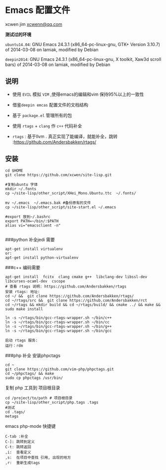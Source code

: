# Emacs 配置文件

xcwen jim
xcwenn@qq.com

**测试过的环境**

`ubuntu14.04`: GNU Emacs 24.3.1 (x86_64-pc-linux-gnu, GTK+ Version 3.10.7) of 2014-03-08 on lamiak, modified by Debian

`deepin2014`: GNU Emacs 24.3.1 (x86_64-pc-linux-gnu, X toolkit, Xaw3d scroll bars) of 2014-03-08 on lamiak, modified by Debian



## 说明 

* 使用 `EVIL` 模拟 `VIM`  ,使得emacs的编辑和vim 保持95%以上的一致性

* 借鉴`deepin emcas` 配置文件的文档结构

* 基于  `package.el`  管理所有的包

* 使用  `rtags` + `clang` 作 `c++` 代码补全

* `rtags` : 基于llvm . 真正实现了能编译，就能补全，跳转 :https://github.com/Andersbakken/rtags/

## 安装 

```
cd $HOME 
git clone https://github.com/xcwen/site-lisp.git

#复制ubuntu 字体
mkdir ~/.fonts
cp ~/site-lisp/other_script/XHei_Mono.Ubuntu.ttc  ~/.fonts/

mv ~/.emacs  ~/.emacs.bak #备份原有的文件 
cp ~/site-lisp/other_script/site-start.el ~/.emacs

#export 放到~/.bashrc
export PATH=~/bin/:$PATH
alias vi="emacsclient -n"


```

###python  补全jedi 需要
```
apt-get install virtualenv
or:
apt-get install python-virtualenv
```

###c++ 编码需要
```
apt-get install  fcitx  clang cmake g++  libclang-dev libssl-dev libcurses-ocaml-dev  cscope
# 查看 rtags 说明: https://github.com/Andersbakken/rtags
安装 rtags: 地址:
cd ~/ &&  git clone https://github.com/Andersbakken/rtags/
cd ~/rtags/src &&  git clone https://github.com/Andersbakken/rct
cd ~/rtags && mkdir build && cd ~/rtags/build/ && cmake ../ && make && sudo make install 

ln -s ~/rtags/bin/gcc-rtags-wrapper.sh ~/bin/c++
ln -s ~/rtags/bin/gcc-rtags-wrapper.sh ~/bin/cc
ln -s ~/rtags/bin/gcc-rtags-wrapper.sh ~/bin/g++
ln -s ~/rtags/bin/gcc-rtags-wrapper.sh ~/bin/gcc

启动 rtags 服务:
运行：rdm 

```


###php 补全 
安装phpctags 
```
cd ~
git clone https://github.com/vim-php/phpctags.git
cd ~/phpctags/ && make 
sudo cp phpctags /usr/bin/ 
```

复制 php 工具到 项目根目录
```
cd /project/to/path # 项目根目录
cp ~/site-lisp/other_script/php.tags .tags
#测试
cd .tags/
metags
```
emacs php-mode 快捷键 
```
C-tab :补全
C-]: 跳转到定义
C-t: 跳转返回
,i:  查看定义
,s:  在项目中查找 引用, 出现的地方
,r:  重新生成tags
```


